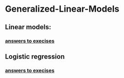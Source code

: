 # Generalized-Linear-Models


## Linear models:

### [answers to execises](Answer-linmod.md)

## Logistic regression

### [answers to execises](Answer-logreg1.md)
